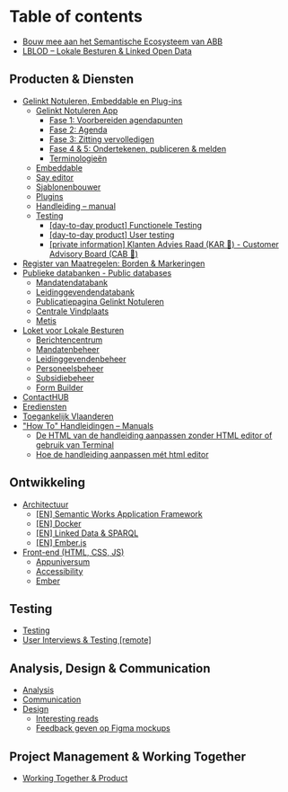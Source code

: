 # Table of contents

* [Bouw mee aan het Semantische Ecosysteem van ABB](README.md)
* [LBLOD – Lokale Besturen & Linked Open Data](lblod-lokale-besturen-and-linked-open-data.md)

## Producten & Diensten

* [Gelinkt Notuleren, Embeddable en Plug-ins](producten-and-diensten/gelinkt-notuleren/README.md)
  * [Gelinkt Notuleren App](producten-and-diensten/gelinkt-notuleren/gelinkt-notuleren-app/README.md)
    * [Fase 1: Voorbereiden agendapunten](producten-and-diensten/gelinkt-notuleren/gelinkt-notuleren-app/fase-1-voorbereiden-agendapunten.md)
    * [Fase 2: Agenda](producten-and-diensten/gelinkt-notuleren/gelinkt-notuleren-app/fase-2-agenda.md)
    * [Fase 3: Zitting vervolledigen](producten-and-diensten/gelinkt-notuleren/gelinkt-notuleren-app/fase-3-zitting-vervolledigen.md)
    * [Fase 4 & 5: Ondertekenen, publiceren & melden](producten-and-diensten/gelinkt-notuleren/gelinkt-notuleren-app/gelinkt-notuleren-ondersteunt-gelinkt-publiceren.md)
    * [Terminologieën](producten-and-diensten/gelinkt-notuleren/gelinkt-notuleren-app/terminologieen.md)
  * [Embeddable](producten-and-diensten/gelinkt-notuleren/embeddable.md)
  * [Say editor](producten-and-diensten/gelinkt-notuleren/say-editor.md)
  * [Sjablonenbouwer](producten-and-diensten/gelinkt-notuleren/sjablonenbouwer.md)
  * [Plugins](producten-and-diensten/gelinkt-notuleren/plugins.md)
  * [Handleiding – manual](producten-and-diensten/gelinkt-notuleren/handleiding-manual.md)
  * [Testing](producten-and-diensten/gelinkt-notuleren/testing/README.md)
    * [\[day-to-day product\] Functionele Testing](producten-and-diensten/gelinkt-notuleren/testing/functionele-testing.md)
    * [\[day-to-day product\] User testing](producten-and-diensten/gelinkt-notuleren/testing/user-testing.md)
    * [\[private information\] Klanten Advies Raad \(KAR 🚃\) - Customer Advisory Board \(CAB 🚕\)](producten-and-diensten/gelinkt-notuleren/testing/private-information-klanten-advies-raad-kar-customer-advisory-board-cab.md)
* [Register van Maatregelen: Borden & Markeringen](producten-and-diensten/register-van-maatregelen-borden-and-markeringen.md)
* [Publieke databanken - Public databases](producten-and-diensten/wikis-and-publieke-databanken-public-databases/README.md)
  * [Mandatendatabank](producten-and-diensten/wikis-and-publieke-databanken-public-databases/mandatendatabank.md)
  * [Leidinggevendendatabank](producten-and-diensten/wikis-and-publieke-databanken-public-databases/leidinggevendendatabank.md)
  * [Publicatiepagina Gelinkt Notuleren](producten-and-diensten/wikis-and-publieke-databanken-public-databases/publicatiepagina-gelinkt-notuleren.md)
  * [Centrale Vindplaats](producten-and-diensten/wikis-and-publieke-databanken-public-databases/centrale-vindplaats.md)
  * [Metis](producten-and-diensten/wikis-and-publieke-databanken-public-databases/metis.md)
* [Loket voor Lokale Besturen](producten-and-diensten/loket-voor-lokale-besturen/README.md)
  * [Berichtencentrum](producten-and-diensten/loket-voor-lokale-besturen/berichtencentrum.md)
  * [Mandatenbeheer](producten-and-diensten/loket-voor-lokale-besturen/mandatendatabank.md)
  * [Leidinggevendenbeheer](producten-and-diensten/loket-voor-lokale-besturen/leidinggevendendatabank.md)
  * [Personeelsbeheer](producten-and-diensten/loket-voor-lokale-besturen/personeelsbeheer.md)
  * [Subsidiebeheer](producten-and-diensten/loket-voor-lokale-besturen/subsidiebeheer.md)
  * [Form Builder](producten-and-diensten/loket-voor-lokale-besturen/form-builder.md)
* [ContactHUB](producten-and-diensten/contacthub.md)
* [Erediensten](producten-and-diensten/erediensten.md)
* [Toegankelijk Vlaanderen](producten-and-diensten/toegankelijk-vlaanderen.md)
* ["How To" Handleidingen – Manuals](producten-and-diensten/handleidingen-manuals/README.md)
  * [De HTML van de handleiding aanpassen zonder HTML editor of gebruik van Terminal](producten-and-diensten/handleidingen-manuals/de-html-van-de-handleiding-aanpassen-zonder-html-editor-of-gebruik-van-terminal.md)
  * [Hoe de handleiding aanpassen mét html editor](producten-and-diensten/handleidingen-manuals/untitled.md)

## Ontwikkeling

* [Architectuur](ontwikkeling/architectuur/README.md)
  * [\[EN\] Semantic Works Application Framework](ontwikkeling/architectuur/semantic-works-application-framework.md)
  * [\[EN\] Docker](ontwikkeling/architectuur/docker.md)
  * [\[EN\] Linked Data & SPARQL](ontwikkeling/architectuur/linked-data-and-sparql.md)
  * [\[EN\] Ember.js](ontwikkeling/architectuur/ember.js.md)
* [Front-end \(HTML, CSS, JS\)](ontwikkeling/front-end/README.md)
  * [Appuniversum](ontwikkeling/front-end/css.md)
  * [Accessibility](ontwikkeling/front-end/accessibility.md)
  * [Ember](ontwikkeling/front-end/ember.md)

## Testing

* [Testing](testing/testing.md)
* [User Interviews & Testing \[remote\]](testing/user-interviews-and-testing.md)

## Analysis, Design & Communication

* [Analysis](analysis-design-and-communication/analysis.md)
* [Communication](analysis-design-and-communication/communication.md)
* [Design](analysis-design-and-communication/design/README.md)
  * [Interesting reads](analysis-design-and-communication/design/design-systems.md)
  * [Feedback geven op Figma mockups](analysis-design-and-communication/design/feedback-geven-op-figma-mockups.md)

## Project Management & Working Together

* [Working Together & Product](project-management-and-working-together/working-together-and-product.md)

